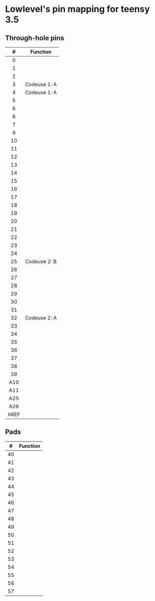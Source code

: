 # Lowlevel's pin mapping for teensy 3.5 #

## Through-hole pins ##

|  #  |   Function   |
|:---:|:------------:|
|  0  |              |
|  1  |              |
|  2  |              |
|  3  | Codeuse 1: A |
|  4  | Codeuse 1: A |
|  5  |              |
|  6  |              |
|  8  |              |
|  7  |              |
|  9  |              |
|  10 |              |
|  11 |              |
|  12 |              |
|  13 |              |
|  14 |              |
|  15 |              |
|  16 |              |
|  17 |              |
|  18 |              |
|  19 |              |
|  20 |              |
|  21 |              |
|  22 |              |
|  23 |              |
|  24 |              |
|  25 | Codeuse 2: B |
|  26 |              |
|  27 |              |
|  28 |              |
|  29 |              |
|  30 |              |
|  31 |              |
|  32 | Codeuse 2: A |
|  33 |              |
|  34 |              |
|  35 |              |
|  36 |              |
|  37 |              |
|  38 |              |
|  39 |              |
| A10 |              |
| A11 |              |
| A25 |              |
| A26 |              |
| AREF|              |


## Pads ##

|  #  | Function |
|:---:|:--------:|
|  40 |          |
|  41 |          |
|  42 |          |
|  43 |          |
|  44 |          |
|  45 |          |
|  46 |          |
|  47 |          |
|  48 |          |
|  49 |          |
|  50 |          |
|  51 |          |
|  52 |          |
|  53 |          |
|  54 |          |
|  55 |          |
|  56 |          |
|  57 |          |